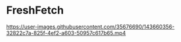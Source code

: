 # FreshFetch

https://user-images.githubusercontent.com/35676690/143660356-32822c7a-825f-4ef2-a603-50957c617b65.mp4

